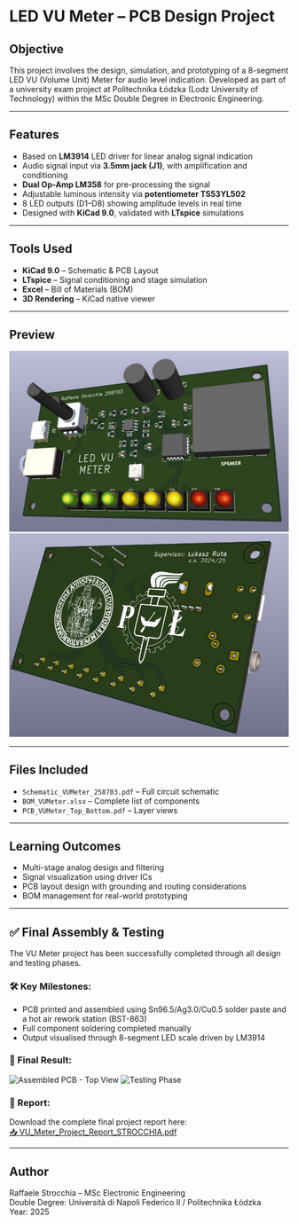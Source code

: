 # LED VU Meter – PCB Design Project

## Objective
This project involves the design, simulation, and prototyping of a 8-segment LED VU (Volume Unit) Meter for audio level indication. Developed as part of a university exam project at Politechnika Łódzka (Lodz University of Technology) within the MSc Double Degree in Electronic Engineering.

---

## Features
- Based on **LM3914** LED driver for linear analog signal indication
- Audio signal input via **3.5mm jack (J1)**, with amplification and conditioning
- **Dual Op-Amp LM358** for pre-processing the signal
- Adjustable luminous intensity via **potentiometer TS53YL502**
- 8 LED outputs (D1–D8) showing amplitude levels in real time
- Designed with **KiCad 9.0**, validated with **LTspice** simulations

---

## Tools Used
- **KiCad 9.0** – Schematic & PCB Layout
- **LTspice** – Signal conditioning and stage simulation
- **Excel** – Bill of Materials (BOM)
- **3D Rendering** – KiCad native viewer

---

## Preview

![3D PCB Top](https://github.com/rastrocchia46/VU-Meter-project/blob/main/3D_Top.png)
![3D PCB Bottom](3D_Bottom.png)

---

## Files Included
- `Schematic_VUMeter_258703.pdf` – Full circuit schematic
- `BOM_VUMeter.xlsx` – Complete list of components
- `PCB_VUMeter_Top_Bottom.pdf` – Layer views

---

## Learning Outcomes
- Multi-stage analog design and filtering
- Signal visualization using driver ICs
- PCB layout design with grounding and routing considerations
- BOM management for real-world prototyping

---

## ✅ Final Assembly & Testing

The VU Meter project has been successfully completed through all design and testing phases.

### 🛠 Key Milestones:
- PCB printed and assembled using Sn96.5/Ag3.0/Cu0.5 solder paste and a hot air rework station (BST-863)
- Full component soldering completed manually
- Output visualised through 8-segment LED scale driven by LM3914

### 📸 Final Result:
![Assembled PCB - Top View](./images/final_build/vu_meter_top.jpg)
![Testing Phase](./images/final_build/vu_meter_testing.jpg)

### 📄 Report:
Download the complete final project report here:  
[📥 VU_Meter_Project_Report_STROCCHIA.pdf](./VU_Meter_Project_Report_STROCCHIA.pdf)

---

## Author
Raffaele Strocchia – MSc Electronic Engineering  
Double Degree: Università di Napoli Federico II / Politechnika Łódzka  
Year: 2025
